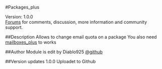 #Packages_plus 

Version: 1.0.0<br />
[Forums](http://forums.zpanelcp.com/Thread-Mailboxes-plus?pid=87013) for comments, discussion, more information and community support.


##Description
Allows to change email quota on a package
You also need [mailboxes_plus](https://github.com/Diablo925/mailboxes_plus) to works

##Author
Module is edit by Diablo925 [@github](https://github.com/Diablo925) 

##Version updates
1.0.0 Uploadet to Github 

